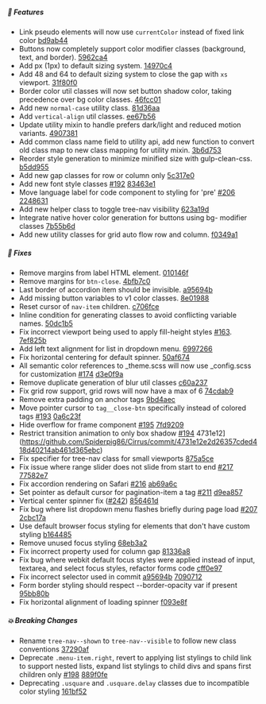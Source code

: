 ##### 🎉 Features

- Link pseudo elements will now use `currentColor` instead of fixed link color [bd9ab44](https://github.com/Spiderpig86/Cirrus/commit/bd9ab44b93dd5dd0c6f5aa08b84eb12611c4399a)
- Buttons now completely support color modifier classes (background, text, and border). [5962ca4](https://github.com/Spiderpig86/Cirrus/commit/5962ca4d02028f57b39b15eb70c3e9b33125ad14)
- Add px (1px) to default sizing system. [14970c4](https://github.com/Spiderpig86/Cirrus/commit/14970c42a0aac517635fa01a4e7e4e461de95eb9)
- Add 48 and 64 to default sizing system to close the gap with `xs` viewport. [31f80f0](https://github.com/Spiderpig86/Cirrus/commit/31f80f0b7ef73f372573959dad30c1d1ccc66a45)
- Border color util classes will now set button shadow color, taking precedence over bg color classes. [46fcc01](https://github.com/Spiderpig86/Cirrus/commit/46fcc01a58312e1d9566bfe9c704e1e073c42b04)
- Add new `normal-case` utility class. [81d36aa](https://github.com/Spiderpig86/Cirrus/commit/81d36aa3c2a90adf140813920307b6fd4e1188af)
- Add `vertical-align` util classes. [ee67b56](https://github.com/Spiderpig86/Cirrus/commit/ee67b56eb92509cfdb3bef7372f2fbe42b91c80c)
- Update utility mixin to handle prefers dark/light and reduced motion variants. [4907381](https://github.com/Spiderpig86/Cirrus/commit/49073812ae3efb1e2689e68fc8c5789a45717c66)
- Add common class name field to utility api, add new function to convert old class map to new class mapping for utility mixin. [3b6d753](https://github.com/Spiderpig86/Cirrus/commit/3b6d75341fa362fb4ace8f7ecfa6ecca5fc69fb2)
- Reorder style generation to minimize minified size with gulp-clean-css. [b5dd955](https://github.com/Spiderpig86/Cirrus/commit/b5dd955eef5fd4bfc978d8d9e87eb07d1a59fc74)
- Add new gap classes for row or column only [5c317e0](https://github.com/Spiderpig86/Cirrus/commit/5c317e09ea8ec60231d69495c1659277b7ba8648)
- Add new font style classes [#192](https://github.com/Spiderpig86/Cirrus/issues/192) [83463e1](https://github.com/Spiderpig86/Cirrus/commit/83463e12d184ab91fc0856339c976396a5489116)
- Move language label for code component to styling for 'pre' [#206 ](https://github.com/Spiderpig86/Cirrus/issues/206) [2248631](https://github.com/Spiderpig86/Cirrus/commit/22486311ec3cecbb7fca8ee012ed89b440cea932)
- Add new helper class to toggle tree-nav visibility [623a19d](https://github.com/Spiderpig86/Cirrus/commit/623a19d8d71f8c3fc9095c8ee14dfdf30f6e074d)
- Integrate native hover color generation for buttons using bg- modifier classes [7b55b6d](https://github.com/Spiderpig86/Cirrus/commit/7b55b6ddbba6bc316af676656612682c21974375)
- Add new utility classes for grid auto flow row and column. [f0349a1](https://github.com/Spiderpig86/Cirrus/commit/f0349a180189e61dcac0f29e9fa49e1aca8ea9e9)

##### 🐛 Fixes

- Remove margins from label HTML element. [010146f](https://github.com/Spiderpig86/Cirrus/commit/010146f2e742525b0f5117f6110a5a5b137c1226)
- Remove margins for `btn-close`. [4bfb7c0](https://github.com/Spiderpig86/Cirrus/commit/4bfb7c0dbd6dd9e4f0ded4e056e769383781070b)
- Last border of accordion item should be invisible. [a95694b](https://github.com/Spiderpig86/Cirrus/commit/a95694b017bafe98ccb8a9721ceef79ec9654c7f)
- Add missing button variables to v1 color classes. [8e01988](https://github.com/Spiderpig86/Cirrus/commit/8e01988cddf6bb722561e5224b44d2267b869762)
- Reset cursor of `nav-item` children. [c706fce](https://github.com/Spiderpig86/Cirrus/commit/c706fcecd7c20d425054da2ec4806262e4178620)
- Inline condition for generating classes to avoid conflicting variable names. [50dc1b5](https://github.com/Spiderpig86/Cirrus/commit/50dc1b58c3ff783907e151bfce598911c6ae4caf)
- Fix incorrect viewport being used to apply fill-height styles [#163](https://github.com/Spiderpig86/Cirrus/issues/163). [7ef825b](https://github.com/Spiderpig86/Cirrus/commit/7ef825b2f7520d4fd904384f30a98e99995379dd)
- Add left text alignment for list in dropdown menu. [6997266](https://github.com/Spiderpig86/Cirrus/commit/6997266506d65cf68f5ab8768b50aa84a981b6fe)
- Fix horizontal centering for default spinner. [50af674](https://github.com/Spiderpig86/Cirrus/commit/50af67499c054a0416e6440f7a05dd8646c69428)
- All semantic color references to _theme.scss will now use _config.scss for customization [#174](https://github.com/Spiderpig86/Cirrus/issues/174) [d3e0f9a](https://github.com/Spiderpig86/Cirrus/commit/d3e0f9a92ad54e5794e1f48e9fa58699b61dab07)
- Remove duplicate generation of blur util classes [c60a237](https://github.com/Spiderpig86/Cirrus/commit/c60a2378022f96a4fdae4bccc41bc4ad091496ee)
- Fix grid row support, grid rows will now have a max of 6 [74cdab9](https://github.com/Spiderpig86/Cirrus/commit/74cdab9f343984bff51e7e808030893625ceb17f)
- Remove extra padding on anchor tags [9bd4aec](https://github.com/Spiderpig86/Cirrus/commit/9bd4aec64929454ca83fcb54aa39dbee70e8970e)
- Move pointer cursor to `tag__close-btn` specifically instead of colored tags [#193](https://github.com/Spiderpig86/Cirrus/issues/193) [0a6c23f](https://github.com/Spiderpig86/Cirrus/commit/0a6c23f563d5fccab588f0bd9296e8686aebe871)
- Hide overflow for frame component [#195](https://github.com/Spiderpig86/Cirrus/issues/195) [7fd9209](https://github.com/Spiderpig86/Cirrus/commit/7fd9209c1488a2f91dd82a6c6a8c00dcdebc5bd2)
- Restrict transition animation to only box shadow [#194](https://github.com/Spiderpig86/Cirrus/issues/194) 4731e12](https://github.com/Spiderpig86/Cirrus/commit/4731e12e2d26357cded418d40214ab461d365ebc)
- Fix specifier for tree-nav class for small viewports [875a5ce](https://github.com/Spiderpig86/Cirrus/commit/875a5ce5c16e56cd326f2fa656d3095308c0ce7a)
- Fix issue where range slider does not slide from start to end [#217](https://github.com/Spiderpig86/Cirrus/issues/217) [77582e7](https://github.com/Spiderpig86/Cirrus/commit/77582e7203b99d8869dc6019b60616877218959c)
- Fix accordion rendering on Safari [#216](https://github.com/Spiderpig86/Cirrus/issues/216) [ab69a6c](https://github.com/Spiderpig86/Cirrus/commit/ab69a6cfd4118a92856d8eb0cb0efa99ca695cc4)
- Set pointer as default cursor for pagination-item a tag [#211](https://github.com/Spiderpig86/Cirrus/issues/211) [d9ea857](https://github.com/Spiderpig86/Cirrus/commit/d9ea857dc9ef61d55a6ffb52f2397bf56b513ac8)
- Vertical center spinner fix ([#242](https://github.com/Spiderpig86/Cirrus/pull/242)) [856461d](https://github.com/Spiderpig86/Cirrus/commit/856461d3540862d826d1c3925ecef68b69528a42)
- Fix bug where list dropdown menu flashes briefly during page load [#207](https://github.com/Spiderpig86/Cirrus/issues/207) [2cbc17a](https://github.com/Spiderpig86/Cirrus/commit/2cbc17a00f8979bc348385e468143830fd6db03e)
- Use default browser focus styling for elements that don't have custom styling [b164485](https://github.com/Spiderpig86/Cirrus/commit/b16448501295d758ea17bbbe7e816334afb0fc0b)
- Remove unused focus styling [68eb3a2](https://github.com/Spiderpig86/Cirrus/commit/68eb3a2a2a5197a84d377cf490eda4bc5460322d)
- Fix incorrect property used for column gap [81336a8](https://github.com/Spiderpig86/Cirrus/commit/81336a84267cfdf0c177d923993ab2c8118e74f8)
- Fix bug where webkit default focus styles were applied instead of input, textarea, and select focus styles, refactor forms code [cff0e97](https://github.com/Spiderpig86/Cirrus/commit/cff0e97632c661c231dec4b90b6790391fb1b951)
- Fix incorrect selector used in commit [a95694b](https://github.com/Spiderpig86/Cirrus/commit/a95694b017bafe98ccb8a9721ceef79ec9654c7f) [7090712](https://github.com/Spiderpig86/Cirrus/commit/7090712d5340d92dea790d1c5ef5030ad7322b02)
- Form border styling should respect --border-opacity var if present [95bb80b](https://github.com/Spiderpig86/Cirrus/commit/95bb80bba0f46a06cc7dffa1cece9688074e9d3e)
- Fix horizontal alignment of loading spinner [f093e8f](https://github.com/Spiderpig86/Cirrus/commit/f093e8fab94e7f44e6cf677e993731dbe9783a03)

##### 💥 Breaking Changes
- Rename `tree-nav--shown` to `tree-nav--visible` to follow new class conventions [37290af](https://github.com/Spiderpig86/Cirrus/commit/37290afa9f320deffaaf551abd75c5db53794ee7)
- Deprecate `.menu-item.right`, revert to applying list stylings to child link to support nested lists, expand list stylings to child divs and spans first children only [#198](https://github.com/Spiderpig86/Cirrus/issues/198) [889f0fe](https://github.com/Spiderpig86/Cirrus/commit/889f0fec8f0ac1aa6532bbd08cfb09bbdbb93be4)
- Deprecating `.usquare` and `.usquare.delay` classes due to incompatible color styling [161bf52](https://github.com/Spiderpig86/Cirrus/commit/161bf52e8eb3bdc898f55545ec8c311c57364af4)
